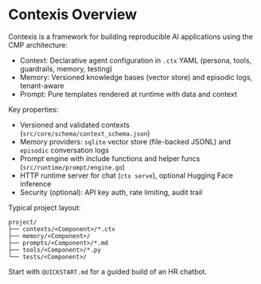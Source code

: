 # Contexis Overview

Contexis is a framework for building reproducible AI applications using the CMP architecture:

- Context: Declarative agent configuration in `.ctx` YAML (persona, tools, guardrails, memory, testing)
- Memory: Versioned knowledge bases (vector store) and episodic logs, tenant-aware
- Prompt: Pure templates rendered at runtime with data and context

Key properties:
- Versioned and validated contexts (`src/core/schema/context_schema.json`)
- Memory providers: `sqlite` vector store (file-backed JSONL) and `episodic` conversation logs
- Prompt engine with include functions and helper funcs (`src/runtime/prompt/engine.go`)
- HTTP runtime server for chat (`ctx serve`), optional Hugging Face inference
- Security (optional): API key auth, rate limiting, audit trail

Typical project layout:
```
project/
├── contexts/<Component>/*.ctx
├── memory/<Component>/
├── prompts/<Component>/*.md
├── tools/<Component>/*.py
└── tests/<Component>/
```

Start with `QUICKSTART.md` for a guided build of an HR chatbot.
